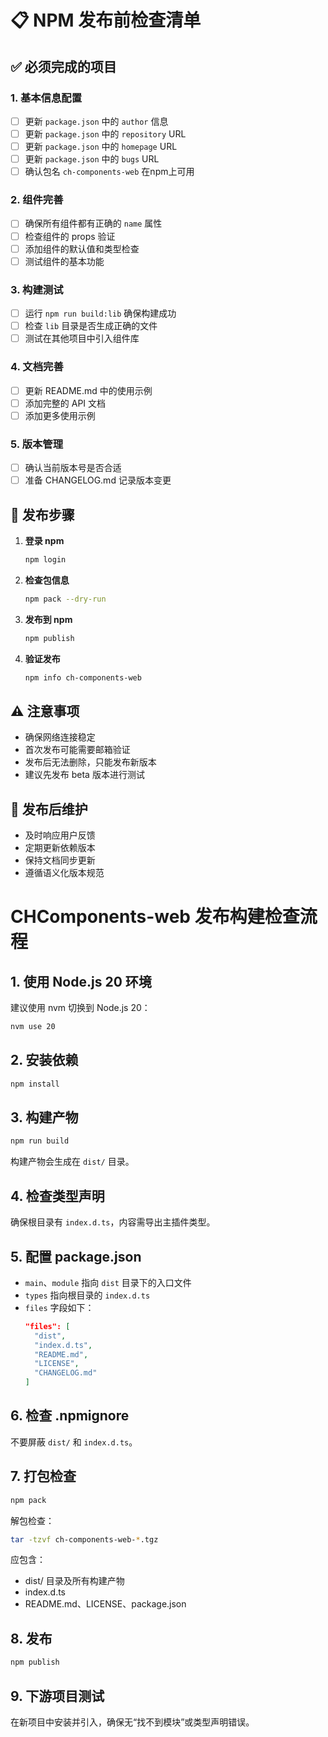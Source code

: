 # 📋 NPM 发布前检查清单

## ✅ 必须完成的项目

### 1. 基本信息配置
- [ ] 更新 `package.json` 中的 `author` 信息
- [ ] 更新 `package.json` 中的 `repository` URL
- [ ] 更新 `package.json` 中的 `homepage` URL
- [ ] 更新 `package.json` 中的 `bugs` URL
- [ ] 确认包名 `ch-components-web` 在npm上可用

### 2. 组件完善
- [ ] 确保所有组件都有正确的 `name` 属性
- [ ] 检查组件的 props 验证
- [ ] 添加组件的默认值和类型检查
- [ ] 测试组件的基本功能

### 3. 构建测试
- [ ] 运行 `npm run build:lib` 确保构建成功
- [ ] 检查 `lib` 目录是否生成正确的文件
- [ ] 测试在其他项目中引入组件库

### 4. 文档完善
- [ ] 更新 README.md 中的使用示例
- [ ] 添加完整的 API 文档
- [ ] 添加更多使用示例

### 5. 版本管理
- [ ] 确认当前版本号是否合适
- [ ] 准备 CHANGELOG.md 记录版本变更

## 🚀 发布步骤

1. **登录 npm**
   ```bash
   npm login
   ```

2. **检查包信息**
   ```bash
   npm pack --dry-run
   ```

3. **发布到 npm**
   ```bash
   npm publish
   ```

4. **验证发布**
   ```bash
   npm info ch-components-web
   ```

## ⚠️ 注意事项

- 确保网络连接稳定
- 首次发布可能需要邮箱验证
- 发布后无法删除，只能发布新版本
- 建议先发布 beta 版本进行测试

## 🔧 发布后维护

- 及时响应用户反馈
- 定期更新依赖版本
- 保持文档同步更新
- 遵循语义化版本规范 

# CHComponents-web 发布构建检查流程

## 1. 使用 Node.js 20 环境
建议使用 nvm 切换到 Node.js 20：
```bash
nvm use 20
```

## 2. 安装依赖
```bash
npm install
```

## 3. 构建产物
```bash
npm run build
```
构建产物会生成在 `dist/` 目录。

## 4. 检查类型声明
确保根目录有 `index.d.ts`，内容需导出主插件类型。

## 5. 配置 package.json
- `main`、`module` 指向 `dist` 目录下的入口文件
- `types` 指向根目录的 `index.d.ts`
- `files` 字段如下：
  ```json
  "files": [
    "dist",
    "index.d.ts",
    "README.md",
    "LICENSE",
    "CHANGELOG.md"
  ]
  ```

## 6. 检查 .npmignore
不要屏蔽 `dist/` 和 `index.d.ts`。

## 7. 打包检查
```bash
npm pack
```
解包检查：
```bash
tar -tzvf ch-components-web-*.tgz
```
应包含：
- dist/ 目录及所有构建产物
- index.d.ts
- README.md、LICENSE、package.json

## 8. 发布
```bash
npm publish
```

## 9. 下游项目测试
在新项目中安装并引入，确保无“找不到模块”或类型声明错误。 
